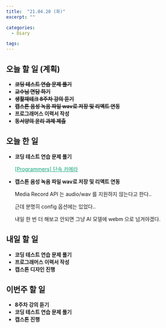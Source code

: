 ```yaml
---
title:  "21.04.20 (화)"
excerpt: ""

categories:
  - Diary

tags:
---
```


## 오늘 할 일 (계획)

- ~~**코딩 테스트 연습 문제 풀기**~~
- ~~**교수님 면담 하기**~~
- ~~**생활재테크 8주차 강의 듣기**~~
- ~~**캡스톤 음성 녹음 파일 wav로 저장 및 리액트 연동**~~
- **프로그래머스 이력서 작성**
- ~~**동서양의 윤리 과제 제출**~~


## 오늘 한 일

- **코딩 테스트 연습 문제 풀기**

  <a href="https://nam-ki-bok.github.io/quiz/Quiz_42884/" style="color:#0FA678">[Programmers] 단속 카메라</a>

- **캡스톤 음성 녹음 파일 wav로 저장 및 리액트 연동**

  Media Record API 는 audio/wav 를 지원하지 않는다고 한다..

  근데 분명히 config 옵션에는 있었다..

  내일 한 번 더 해보고 안되면 그냥 AI 모델에 webm 으로 넘겨야겠다.

##  내일 할 일

- **코딩 테스트 연습 문제 풀기**
- **프로그래머스 이력서 작성**
- **캡스톤 디자인 진행**

## 이번주 할 일

- **8주차 강의 듣기**
- **코딩 테스트 연습 문제 풀기**
- **캡스톤 진행**

<br>
